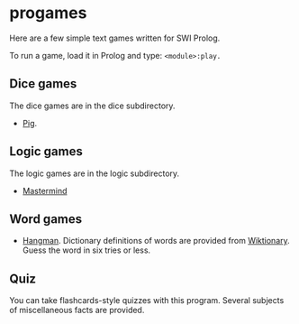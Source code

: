 # progames

Here are a few simple text games written for SWI Prolog.

To run a game, load it in Prolog and type: `<module>:play.`

## Dice games

The dice games are in the dice subdirectory.

* [Pig](https://en.wikipedia.org/wiki/Pig_(dice_game)).

## Logic games

The logic games are in the logic subdirectory.

* [Mastermind](https://en.wikipedia.org/wiki/Mastermind_(board_game))

## Word games

* [Hangman](https://en.wikipedia.org/wiki/Hangman_(game)). Dictionary definitions of words are provided from
    [Wiktionary](https://en.wiktionary.org/wiki/Wiktionary:Main_Page).
    Guess the word in six tries or less.

## Quiz

You can take flashcards-style quizzes with this program. Several subjects of miscellaneous facts are provided.
